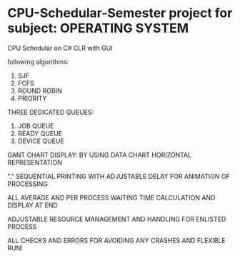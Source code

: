 # CPU-Schedular-Semester project for subject: OPERATING SYSTEM
CPU Schedular on C# CLR with GUI

following algorithms:
1) SJF
2) FCFS
3) ROUND ROBIN
4) PRIORITY

THREE DEDICATED QUEUES:
1) JOB QUEUE
2) READY QUEUE
3) DEVICE QUEUE

GANT CHART DISPLAY: BY USING DATA CHART HORIZONTAL REPRESENTATION

"." SEQUENTIAL PRINTING WITH ADJUSTABLE DELAY FOR ANIMATION OF PROCESSING

ALL AVERAGE AND PER PROCESS WAITING TIME CALCULATION AND DISPLAY AT END

ADJUSTABLE RESOURCE MANAGEMENT AND HANDLING FOR ENLISTED PROCESS

ALL CHECKS AND ERRORS FOR AVOIDING ANY CRASHES AND FLEXIBLE RUN!
